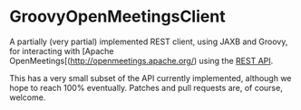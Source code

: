 # GroovyOpenMeetingsClient

A partially (very partial) implemented REST client, using JAXB and Groovy, for interacting
with [Apache OpenMeetings[(http://openmeetings.apache.org/) using the [REST API](http://openmeetings.apache.org/openmeetings-webservice/apidocs/index.html).

This has a very small subset of the API currently implemented, although we hope to reach 100% eventually.  Patches and
pull requests are, of course, welcome.  

  
